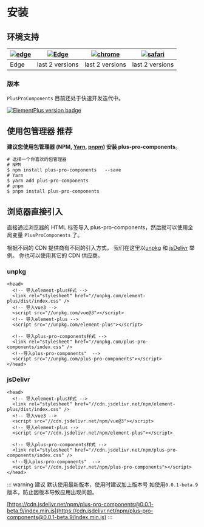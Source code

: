 # 安装

## 环境支持

| [![edge](https://raw.githubusercontent.com/alrra/browser-logos/master/src/edge/edge_48x48.png)](http://godban.github.io/browsers-support-badges/) | [![Edge](https://raw.githubusercontent.com/alrra/browser-logos/master/src/firefox/firefox_48x48.png)](http://godban.github.io/browsers-support-badges/) | [![chrome](https://raw.githubusercontent.com/alrra/browser-logos/master/src/chrome/chrome_48x48.png)](http://godban.github.io/browsers-support-badges/) | [![safari](https://raw.githubusercontent.com/alrra/browser-logos/master/src/safari/safari_48x48.png)](http://godban.github.io/browsers-support-badges/) |
| ------------------------------------------------------------------------------------------------------------------------------------------------- | ------------------------------------------------------------------------------------------------------------------------------------------------------- | ------------------------------------------------------------------------------------------------------------------------------------------------------- | ------------------------------------------------------------------------------------------------------------------------------------------------------- |
| Edge                                                                                                                                              | last 2 versions                                                                                                                                         | last 2 versions                                                                                                                                         | last 2 versions                                                                                                                                         |

### 版本

`PlusProComponents` 目前还处于快速开发迭代中。

[![ElementPlus version badge](https://img.shields.io/npm/v/plus-pro-components.svg?style=flat-square)](https://www.npmjs.org/package/plus-pro-components)

## 使用包管理器 <el-tag  effect="dark">推荐</el-tag>

**建议您使用包管理器 (NPM, [Yarn](https://classic.yarnpkg.com/lang/en/), [pnpm](https://pnpm.io/)) 安装 plus-pro-components**。

```shell
# 选择一个你喜欢的包管理器
# NPM
$ npm install plus-pro-components   --save
# Yarn
$ yarn add plus-pro-components
# pnpm
$ pnpm install plus-pro-components
```

## 浏览器直接引入

直接通过浏览器的 HTML 标签导入 plus-pro-components，然后就可以使用全局变量 `PlusProComponents` 了。

根据不同的 CDN 提供商有不同的引入方式， 我们在这里以[unpkg](https://unpkg.com) 和 [jsDelivr](https://jsdelivr.com) 举例。 你也可以使用其它的 CDN 供应商。

### unpkg

```html{10,12}
<head>
  <!-- 导入element-plus样式 -->
  <link rel="stylesheet" href="//unpkg.com/element-plus/dist/index.css" />
  <!-- 导入vue3 -->
  <script src="//unpkg.com/vue@3"></script>
  <!-- 导入element-plus -->
  <script src="//unpkg.com/element-plus"></script>

  <!-- 导入plus-pro-components样式 -->
  <link rel="stylesheet" href="//unpkg.com/plus-pro-components/index.css" />
  <!--导入plus-pro-components"  -->
  <script src="//unpkg.com/plus-pro-components"></script>
</head>
```

### jsDelivr

```html{10,12}
<head>
  <!-- 导入element-plus样式 -->
  <link rel="stylesheet" href="//cdn.jsdelivr.net/npm/element-plus/dist/index.css" />
  <!-- 导入vue3 -->
  <script src="//cdn.jsdelivr.net/npm/vue@3"></script>
  <!-- 导入element-plus -->
  <script src="//cdn.jsdelivr.net/npm/element-plus"></script>

  <!-- 导入plus-pro-components样式 -->
  <link rel="stylesheet" href="//cdn.jsdelivr.net/npm/plus-pro-components/index.css" />
  <!--导入plus-pro-components"  -->
  <script src="//cdn.jsdelivr.net/npm/plus-pro-components"></script>
</head>
```

::: warning 建议
默认使用最新版本，使用时建议加上版本号 如使用`0.0.1-beta.9`版本，防止因版本导致应用出现问题。

[https://cdn.jsdelivr.net/npm/plus-pro-components@0.0.1-beta.9/index.min.js](https://cdn.jsdelivr.net/npm/plus-pro-components@0.0.1-beta.9/index.min.js)
:::
